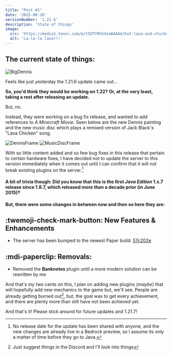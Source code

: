 ```yaml
---
title: "Post #1"
date: '2025-06-28'
versionNumber: '1.21.6'
description: 'State of things'
image:
  src: 'https://media1.tenor.com/m/tIUTYRhS4zwAAAAd/hot-lava-and-chicken-lava-chicken.gif'
  alt: 'La-la-la lava!!!'
---
```


## The current state of things:

![BigDennis](https://minecraft.wiki/images/thumb/Dennis_%28texture%29_JE1_BE1.png/256px-Dennis_%28texture%29_JE1_BE1.png?7eee1)

Feels like just yesterday the 1.21.6 update came out...

**So, you'd think they would be working on 1.22? Or, at the very least, taking a rest after releasing an update.**

But, no.

Instead, they were working on a bug fix release, and wanted to add references to *A Minecraft Movie*. Seen below are the new Dennis painting and the new music disc which plays a remixed version of Jack Black's "Lava Chicken" song.

![DennisFrame](https://minecraft.wiki/images/thumb/Dennis_painting.jpeg/240px-Dennis_painting.jpeg?37112) ![MusicDiscFrame](https://minecraft.wiki/images/thumb/Chicken_Jockey_Music_Disc.jpeg/240px-Chicken_Jockey_Music_Disc.jpeg?dce45)

With so little content added and so few bug fixes in this release that pertain to certain hardware fixes, I have decided not to update the server to this version immediately when it comes out until I can confirm that it will not break existing plugins on the server.[^1]

#### A bit of trivia though: Did you know that this is the first *Java Edition* 1.x.7 release since 1.8.7, which released more than a decade prior (in June 2015)?

#### But, there were some changes in between now and then so here they are:

## :twemoji-check-mark-button: New Features & Enhancements

- The server has been bumped to the newest Paper build: [57c202e](https://github.com/PaperMC/Paper/commit/57c202e01516b653aea9c7e050eaded1448863e5)

## :mdi-paperclip: Removals:

- Removed the **Banknotes** plugin until a more modern solution can be rewritten by me

And that's my two cents on this, I plan on adding new plugins (*maybe*) that will hopefully add new mechanics to the game but, we'll see. People are already getting burned out[^2], but, the goal was to get every achievement, and there are plenty more than still have not been achieved yet.

And that's it! Please stick around for future updates and 1.21.7!

[^1]: No release date for the update has been shared with anyone, and the new changes are already live in a Bedrock preview, so I assume its only a matter of time before they go to Java.
[^2]: Just suggest things in the Discord and I'll look into things
